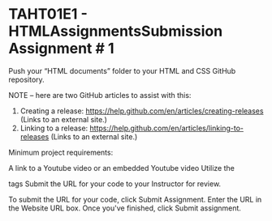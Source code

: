 # TAHT01E1 - HTMLAssignmentsSubmission Assignment # 1
Push your “HTML documents” folder to your HTML and CSS GitHub repository.

NOTE – here are two GitHub articles to assist with this:
 1)  Creating a release: https://help.github.com/en/articles/creating-releases (Links to an external site.)
 2)  Linking to a release: https://help.github.com/en/articles/linking-to-releases (Links to an external site.)

Minimum project requirements:

A link to a Youtube video or an embedded Youtube video
Utilize the <nav> tags
Submit the URL for your code to your Instructor for review.

To  submit the URL for your code,  click Submit Assignment. Enter the URL in the Website URL box.  Once you've finished, click Submit assignment.
